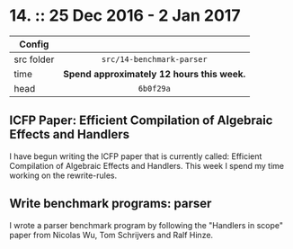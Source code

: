 # 14. :: 25 Dec 2016 - 2 Jan 2017
| Config        |          |
| ------------- |:--------:|
| src folder    | `src/14-benchmark-parser` |
| time          | **Spend approximately 12 hours this week.**      |
| head          | `6b0f29a`      |

## ICFP Paper: Efficient Compilation of Algebraic Effects and Handlers
I have begun writing the ICFP paper that is currently called: Efficient Compilation of Algebraic Effects and Handlers.
This week I spend my time working on the rewrite-rules.

## Write benchmark programs: parser
I wrote a parser benchmark program by following the "Handlers in scope" paper from Nicolas Wu, Tom Schrijvers and Ralf Hinze.

